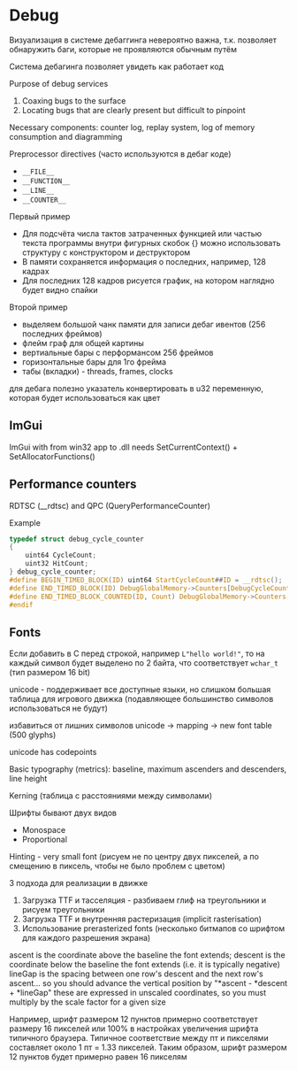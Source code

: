 # Debug

Визуализация в системе дебаггинга невероятно важна, т.к. позволяет обнаружить баги, которые не проявляются обычным путём

Система дебагинга позволяет увидеть как работает код

Purpose of debug services
1) Coaxing bugs to the surface
2) Locating bugs that are clearly present but difficult to pinpoint

Necessary components: counter log, replay system, log of memory consumption and diagramming

Preprocessor directives (часто используются в дебаг коде)
* `__FILE__`
* `__FUNCTION__`
* `__LINE__`
* `__COUNTER__`

Первый пример
* Для подсчёта числа тактов затраченных функцией или частью текста программы внутри фигурных скобок {} можно использовать структуру с конструктором и деструктором
* В памяти сохраняется информация о последних, например, 128 кадрах
* Для последних 128 кадров рисуется график, на котором наглядно будет видно спайки

Второй пример
- выделяем большой чанк памяти для записи дебаг ивентов (256 последних фреймов)
- флейм граф для общей картины
- вертиальные бары с перформансом 256 фреймов
- горизонтальные бары для 1го фрейма
- табы (вкладки) - threads, frames, clocks

для дебага полезно указатель конвертировать в u32 переменную, которая будет использоваться как цвет

## ImGui
ImGui with from win32 app to .dll needs SetCurrentContext() + SetAllocatorFunctions()

## Performance counters
RDTSC (__rdtsc) and QPC (QueryPerformanceCounter)

Example
```C
typedef struct debug_cycle_counter
{    
    uint64 CycleCount;
    uint32 HitCount;
} debug_cycle_counter;
#define BEGIN_TIMED_BLOCK(ID) uint64 StartCycleCount##ID = __rdtsc();
#define END_TIMED_BLOCK(ID) DebugGlobalMemory->Counters[DebugCycleCounter_##ID].CycleCount += __rdtsc() - StartCycleCount##ID; ++DebugGlobalMemory->Counters[DebugCycleCounter_##ID].HitCount;
#define END_TIMED_BLOCK_COUNTED(ID, Count) DebugGlobalMemory->Counters[DebugCycleCounter_##ID].CycleCount += __rdtsc() - StartCycleCount##ID; DebugGlobalMemory->Counters[DebugCycleCounter_##ID].HitCount += (Count);
#endif
```

## Fonts

Если добавить в С перед строкой, например `L"hello world!"`, то на каждый символ будет выделено по 2 байта, что соответствует `wchar_t` (тип размером 16 bit)

unicode - поддерживает все доступные языки, но слишком большая таблица для игрового движка (подавляющее большинство символов использоваться не будут)

избавиться от лишних символов unicode -> mapping -> new font table (500 glyphs)

unicode has codepoints

Basic typography (metrics): baseline, maximum ascenders and descenders, line height

Kerning (таблица с расстояниями между символами)

Шрифты бывают двух видов
- Monospace
- Proportional

Hinting - very small font (рисуем не по центру двух пикселей, а по смещению в пиксель, чтобы не было проблем с цветом)

3 подхода для реализации в движке
1. Загрузка TTF и тасселяция - разбиваем глиф на треугольники и рисуем треугольники
2. Загрузка TTF и внутренняя растеризация (implicit rasterisation)
3. Использование prerasterized fonts (несколько битмапов со шрифтом для каждого разрешения экрана)

ascent is the coordinate above the baseline the font extends; descent is the coordinate below the baseline the font extends (i.e. it is typically negative) lineGap is the spacing between one row's descent and the next row's ascent... so you should advance the vertical position by "*ascent - *descent + *lineGap" these are expressed in unscaled coordinates, so you must multiply by the scale factor for a given size

Например, шрифт размером 12 пунктов примерно соответствует размеру 16 пикселей или 100% в настройках увеличения шрифта типичного браузера. Типичное соответствие между пт и пикселями составляет около 1 пт = 1.33 пикселей. Таким образом, шрифт размером 12 пунктов будет примерно равен 16 пикселям

